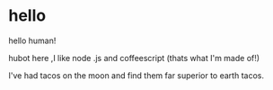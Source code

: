 # hello
hello human!


hubot here ,I like node .js and coffeescript (thats what I'm made of!) 

I've had tacos on the moon and find them far superior to earth tacos.
